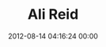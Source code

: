---
title: "Ali Reid"
date: 2012-08-14 04:16:24 00:00
permalink: /thestretch
twitter: ""
likes: [1155]
id: 1294
gravatar: "http://www.gravatar.com/avatar/23606f94de1035ee4a9ba84a4a04cea7"
---